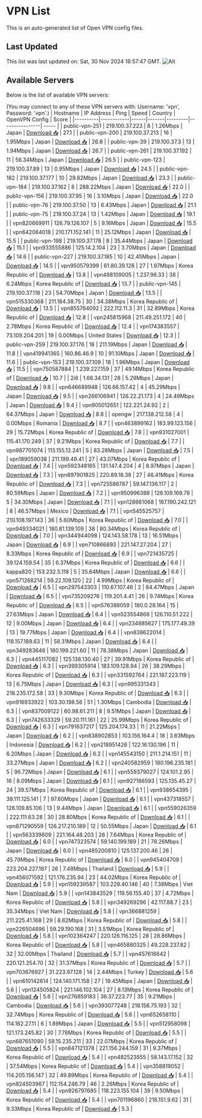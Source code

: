 # VPN List

This is an auto-generated list of Open VPN config files.

## Last Updated

This list was last updated on: Sat, 30 Nov 2024 18:57:47 GMT.
![Alt](https://repobeats.axiom.co/api/embed/186b98318ef1479477931607c1ad7d823f12451f.svg "Repobeats analytics image")

## Available Servers

Below is the list of available VPN servers:

(You may connect to any of these VPN servers with: Username: 'vpn', Password: 'vpn'.)
| Hostname | IP Address | Ping | Speed | Country | OpenVPN Config | Score |
|----------|------------|------|-------|---------|----------------| ----- |
| public-vpn-251 | 219.100.37.223 | 8 | 1.26Mbps | Japan | [Download 📥](./configs/server_0_JP.ovpn) | 27.1 |
| public-vpn-200 | 219.100.37.213 | 16 | 1.95Mbps | Japan | [Download 📥](./configs/server_1_JP.ovpn) | 26.8 |
| public-vpn-39 | 219.100.37.3 | 13 | 1.94Mbps | Japan | [Download 📥](./configs/server_2_JP.ovpn) | 26.7 |
| public-vpn-261 | 219.100.37.192 | 11 | 56.34Mbps | Japan | [Download 📥](./configs/server_3_JP.ovpn) | 26.5 |
| public-vpn-123 | 219.100.37.89 | 13 | 0.95Mbps | Japan | [Download 📥](./configs/server_4_JP.ovpn) | 24.5 |
| public-vpn-182 | 219.100.37.177 | 10 | 29.82Mbps | Japan | [Download 📥](./configs/server_5_JP.ovpn) | 23.3 |
| public-vpn-184 | 219.100.37.162 | 8 | 288.22Mbps | Japan | [Download 📥](./configs/server_6_JP.ovpn) | 22.0 |
| public-vpn-156 | 219.100.37.95 | 16 | 3.10Mbps | Japan | [Download 📥](./configs/server_7_JP.ovpn) | 22.0 |
| public-vpn-76 | 219.100.37.50 | 13 | 6.43Mbps | Japan | [Download 📥](./configs/server_8_JP.ovpn) | 21.1 |
| public-vpn-75 | 219.100.37.24 | 13 | 1.42Mbps | Japan | [Download 📥](./configs/server_9_JP.ovpn) | 19.1 |
| vpn820669911 | 126.79.126.107 | 5 | 9.16Mbps | Japan | [Download 📥](./configs/server_10_JP.ovpn) | 15.5 |
| vpn642064018 | 210.171.152.141 | 11 | 25.12Mbps | Japan | [Download 📥](./configs/server_11_JP.ovpn) | 15.5 |
| public-vpn-198 | 219.100.37.178 | 8 | 35.44Mbps | Japan | [Download 📥](./configs/server_12_JP.ovpn) | 15.1 |
| vpn933555886 | 125.14.2.104 | 23 | 3.70Mbps | Japan | [Download 📥](./configs/server_13_JP.ovpn) | 14.6 |
| public-vpn-227 | 219.100.37.185 | 10 | 42.45Mbps | Japan | [Download 📥](./configs/server_14_JP.ovpn) | 14.5 |
| vpn950579399 | 61.80.39.128 | 27 | 1.97Mbps | Korea Republic of | [Download 📥](./configs/server_15_KR.ovpn) | 13.8 |
| vpn488109005 | 1.237.96.33 | 38 | 6.24Mbps | Korea Republic of | [Download 📥](./configs/server_16_KR.ovpn) | 13.7 |
| public-vpn-145 | 219.100.37.118 | 23 | 54.70Mbps | Japan | [Download 📥](./configs/server_17_JP.ovpn) | 13.5 |
| vpn515330368 | 211.184.38.75 | 30 | 34.38Mbps | Korea Republic of | [Download 📥](./configs/server_18_KR.ovpn) | 13.5 |
| vpn855764092 | 222.112.11.3 | 31 | 32.89Mbps | Korea Republic of | [Download 📥](./configs/server_19_KR.ovpn) | 12.8 |
| vpn245815968 | 211.49.251.172 | 40 | 2.78Mbps | Korea Republic of | [Download 📥](./configs/server_20_KR.ovpn) | 12.4 |
| vpn174383557 | 73.109.204.201 | 19 | 0.00Mbps | United States | [Download 📥](./configs/server_21_US.ovpn) | 12.3 |
| public-vpn-259 | 219.100.37.176 | 18 | 211.19Mbps | Japan | [Download 📥](./configs/server_22_JP.ovpn) | 11.8 |
| vpn419941365 | 160.86.46.9 | 10 | 91.10Mbps | Japan | [Download 📥](./configs/server_23_JP.ovpn) | 11.6 |
| public-vpn-153 | 219.100.37.109 | 18 | 1.96Mbps | Japan | [Download 📥](./configs/server_24_JP.ovpn) | 11.5 |
| vpn750587884 | 1.239.227.159 | 37 | 49.14Mbps | Korea Republic of | [Download 📥](./configs/server_25_KR.ovpn) | 10.7 |
| 2i6 | 1.66.34.131 | 28 | 5.29Mbps | Japan | [Download 📥](./configs/server_26_JP.ovpn) | 9.8 |
| vpn646689948 | 126.66.157.42 | 4 | 45.29Mbps | Japan | [Download 📥](./configs/server_27_JP.ovpn) | 9.5 |
| vpn266106941 | 126.22.21.173 | 4 | 24.49Mbps | Japan | [Download 📥](./configs/server_28_JP.ovpn) | 9.4 |
| vpn905012651 | 122.221.24.92 | 2 | 64.37Mbps | Japan | [Download 📥](./configs/server_29_JP.ovpn) | 8.8 |
| opengw | 217.138.212.58 | 4 | 0.00Mbps | Romania | [Download 📥](./configs/server_30_RO.ovpn) | 8.7 |
| vpn463899162 | 183.99.123.156 | 29 | 15.72Mbps | Korea Republic of | [Download 📥](./configs/server_31_KR.ovpn) | 7.8 |
| vpn931027001 | 115.41.170.249 | 37 | 9.21Mbps | Korea Republic of | [Download 📥](./configs/server_32_KR.ovpn) | 7.7 |
| vpn987701074 | 113.155.12.241 | 5 | 83.28Mbps | Japan | [Download 📥](./configs/server_33_JP.ovpn) | 7.5 |
| vpn189059038 | 211.199.49.41 | 27 | 43.07Mbps | Korea Republic of | [Download 📥](./configs/server_34_KR.ovpn) | 7.4 |
| vpn592348165 | 131.147.4.204 | 4 | 8.97Mbps | Japan | [Download 📥](./configs/server_35_JP.ovpn) | 7.3 |
| vpn897901825 | 220.89.18.38 | 27 | 46.41Mbps | Korea Republic of | [Download 📥](./configs/server_36_KR.ovpn) | 7.3 |
| vpn725586787 | 59.147.136.117 | 2 | 80.59Mbps | Japan | [Download 📥](./configs/server_37_JP.ovpn) | 7.2 |
| vpn950996388 | 126.109.169.78 | 5 | 34.30Mbps | Japan | [Download 📥](./configs/server_38_JP.ovpn) | 7.1 |
| vpn128661068 | 187.190.242.121 | 8 | 46.57Mbps | Mexico | [Download 📥](./configs/server_39_MX.ovpn) | 7.1 |
| vpn545525757 | 210.108.197.143 | 36 | 5.60Mbps | Korea Republic of | [Download 📥](./configs/server_40_KR.ovpn) | 7.0 |
| vpn949334021 | 180.81.139.109 | 38 | 80.34Mbps | Korea Republic of | [Download 📥](./configs/server_41_KR.ovpn) | 7.0 |
| vpn344944098 | 124.143.58.178 | 13 | 16.51Mbps | Japan | [Download 📥](./configs/server_42_JP.ovpn) | 6.9 |
| vpn710866893 | 221.147.27.204 | 27 | 8.33Mbps | Korea Republic of | [Download 📥](./configs/server_43_KR.ovpn) | 6.9 |
| vpn721435725 | 39.124.159.54 | 35 | 6.37Mbps | Korea Republic of | [Download 📥](./configs/server_44_KR.ovpn) | 6.6 |
| kappa820 | 153.232.5.118 | 5 | 35.64Mbps | Japan | [Download 📥](./configs/server_45_JP.ovpn) | 6.6 |
| vpn571268214 | 59.22.109.120 | 22 | 4.99Mbps | Korea Republic of | [Download 📥](./configs/server_46_KR.ovpn) | 6.5 |
| vpn297543303 | 110.67.107.46 | 2 | 84.47Mbps | Japan | [Download 📥](./configs/server_47_JP.ovpn) | 6.5 |
| vpn735209276 | 119.201.4.41 | 26 | 9.74Mbps | Korea Republic of | [Download 📥](./configs/server_48_KR.ovpn) | 6.5 |
| vpn576388059 | 180.0.28.164 | 15 | 27.63Mbps | Japan | [Download 📥](./configs/server_49_JP.ovpn) | 6.4 |
| vpn523554868 | 126.110.51.222 | 12 | 9.00Mbps | Japan | [Download 📥](./configs/server_50_JP.ovpn) | 6.4 |
| vpn234885627 | 175.177.49.39 | 13 | 19.77Mbps | Japan | [Download 📥](./configs/server_51_JP.ovpn) | 6.4 |
| vpn838622014 | 118.157.189.63 | 11 | 58.31Mbps | Japan | [Download 📥](./configs/server_52_JP.ovpn) | 6.4 |
| vpn349283646 | 180.199.221.60 | 11 | 78.38Mbps | Japan | [Download 📥](./configs/server_53_JP.ovpn) | 6.3 |
| vpn445117082 | 125.138.130.40 | 27 | 39.91Mbps | Korea Republic of | [Download 📥](./configs/server_54_KR.ovpn) | 6.3 |
| vpn399305914 | 183.109.128.94 | 26 | 38.29Mbps | Korea Republic of | [Download 📥](./configs/server_55_KR.ovpn) | 6.3 |
| vpn331592764 | 221.187.223.119 | 13 | 6.75Mbps | Japan | [Download 📥](./configs/server_56_JP.ovpn) | 6.3 |
| vpn995331343 | 218.235.172.58 | 33 | 9.30Mbps | Korea Republic of | [Download 📥](./configs/server_57_KR.ovpn) | 6.3 |
| vpn916933922 | 103.30.198.56 | 51 | 1.30Mbps | Cambodia | [Download 📥](./configs/server_58_KH.ovpn) | 6.3 |
| vpn837009122 | 60.98.61.211 | 8 | 9.51Mbps | Japan | [Download 📥](./configs/server_59_JP.ovpn) | 6.3 |
| vpn742633329 | 59.20.111.161 | 22 | 25.99Mbps | Korea Republic of | [Download 📥](./configs/server_60_KR.ovpn) | 6.3 |
| vpn791637217 | 125.204.174.33 | 11 | 21.22Mbps | Japan | [Download 📥](./configs/server_61_JP.ovpn) | 6.2 |
| vpn838902853 | 103.156.164.4 | 18 | 3.63Mbps | Indonesia | [Download 📥](./configs/server_62_ID.ovpn) | 6.2 |
| vpn218951426 | 122.16.130.196 | 11 | 6.20Mbps | Japan | [Download 📥](./configs/server_63_JP.ovpn) | 6.2 |
| vpn145543150 | 211.1.214.151 | 11 | 33.27Mbps | Japan | [Download 📥](./configs/server_64_JP.ovpn) | 6.2 |
| vpn240582959 | 180.196.235.181 | 5 | 96.72Mbps | Japan | [Download 📥](./configs/server_65_JP.ovpn) | 6.1 |
| vpn559379027 | 124.101.2.95 | 16 | 8.09Mbps | Japan | [Download 📥](./configs/server_66_JP.ovpn) | 6.1 |
| vpn927186593 | 125.135.45.27 | 24 | 39.57Mbps | Korea Republic of | [Download 📥](./configs/server_67_KR.ovpn) | 6.1 |
| vpn938654395 | 39.111.125.141 | 7 | 97.60Mbps | Japan | [Download 📥](./configs/server_68_JP.ovpn) | 6.1 |
| vpn437318557 | 126.109.85.106 | 13 | 9.44Mbps | Japan | [Download 📥](./configs/server_69_JP.ovpn) | 6.1 |
| vpn559026359 | 222.111.63.28 | 30 | 28.80Mbps | Korea Republic of | [Download 📥](./configs/server_70_KR.ovpn) | 6.1 |
| vpn871290559 | 126.217.210.189 | 12 | 50.55Mbps | Japan | [Download 📥](./configs/server_71_JP.ovpn) | 6.1 |
| vpn563339609 | 221.164.48.203 | 26 | 7.64Mbps | Korea Republic of | [Download 📥](./configs/server_72_KR.ovpn) | 6.0 |
| vpn747323574 | 59.140.199.189 | 21 | 78.26Mbps | Japan | [Download 📥](./configs/server_73_JP.ovpn) | 6.0 |
| vpn485200810 | 125.137.200.46 | 26 | 45.79Mbps | Korea Republic of | [Download 📥](./configs/server_74_KR.ovpn) | 6.0 |
| vpn945404709 | 223.204.227.187 | 26 | 7.48Mbps | Thailand | [Download 📥](./configs/server_75_TH.ovpn) | 5.9 |
| vpn456071592 | 121.176.235.94 | 23 | 44.02Mbps | Korea Republic of | [Download 📥](./configs/server_76_KR.ovpn) | 5.9 |
| vpn159239587 | 103.229.40.146 | 40 | 7.38Mbps | Viet Nam | [Download 📥](./configs/server_77_VN.ovpn) | 5.9 |
| vpn143843529 | 119.56.155.40 | 37 | 4.72Mbps | Korea Republic of | [Download 📥](./configs/server_78_KR.ovpn) | 5.8 |
| vpn349269296 | 42.117.88.7 | 23 | 35.34Mbps | Viet Nam | [Download 📥](./configs/server_79_VN.ovpn) | 5.8 |
| vpn366881259 | 211.225.41.168 | 29 | 8.62Mbps | Korea Republic of | [Download 📥](./configs/server_80_KR.ovpn) | 5.8 |
| vpn226504696 | 59.29.190.168 | 31 | 3.51Mbps | Korea Republic of | [Download 📥](./configs/server_81_KR.ovpn) | 5.8 |
| vpn102364247 | 220.126.116.125 | 28 | 28.86Mbps | Korea Republic of | [Download 📥](./configs/server_82_KR.ovpn) | 5.8 |
| vpn465880325 | 49.228.237.82 | 32 | 32.00Mbps | Thailand | [Download 📥](./configs/server_83_TH.ovpn) | 5.7 |
| vpn457616642 | 220.121.254.70 | 32 | 31.37Mbps | Korea Republic of | [Download 📥](./configs/server_84_KR.ovpn) | 5.7 |
| vpn703676927 | 31.223.97.128 | 14 | 2.44Mbps | Turkey | [Download 📥](./configs/server_85_TR.ovpn) | 5.6 |
| vpn610142614 | 124.140.171.158 | 27 | 19.45Mbps | Japan | [Download 📥](./configs/server_86_JP.ovpn) | 5.6 |
| vpn124505824 | 221.146.102.104 | 27 | 8.13Mbps | Korea Republic of | [Download 📥](./configs/server_87_KR.ovpn) | 5.6 |
| vpn276859183 | 36.37.223.77 | 35 | 9.21Mbps | Cambodia | [Download 📥](./configs/server_88_KH.ovpn) | 5.6 |
| vpn393077248 | 218.156.75.193 | 32 | 32.74Mbps | Korea Republic of | [Download 📥](./configs/server_89_KR.ovpn) | 5.6 |
| vpn652658110 | 114.162.27.11 | 6 | 1.89Mbps | Japan | [Download 📥](./configs/server_90_JP.ovpn) | 5.5 |
| vpn512958098 | 121.173.245.82 | 30 | 7.78Mbps | Korea Republic of | [Download 📥](./configs/server_91_KR.ovpn) | 5.5 |
| vpn687651090 | 59.15.235.211 | 33 | 22.07Mbps | Korea Republic of | [Download 📥](./configs/server_92_KR.ovpn) | 5.5 |
| vpn847121378 | 221.156.244.159 | 31 | 9.37Mbps | Korea Republic of | [Download 📥](./configs/server_93_KR.ovpn) | 5.4 |
| vpn482523955 | 58.143.17.152 | 32 | 37.54Mbps | Korea Republic of | [Download 📥](./configs/server_94_KR.ovpn) | 5.4 |
| vpn358819052 | 114.205.156.147 | 32 | 49.89Mbps | Korea Republic of | [Download 📥](./configs/server_95_KR.ovpn) | 5.4 |
| vpn824503967 | 112.154.246.79 | 46 | 2.26Mbps | Korea Republic of | [Download 📥](./configs/server_96_KR.ovpn) | 5.4 |
| vpn926797685 | 118.223.155.104 | 39 | 9.50Mbps | Korea Republic of | [Download 📥](./configs/server_97_KR.ovpn) | 5.4 |
| vpn701196860 | 218.151.9.62 | 31 | 9.33Mbps | Korea Republic of | [Download 📥](./configs/server_98_KR.ovpn) | 5.3 |
